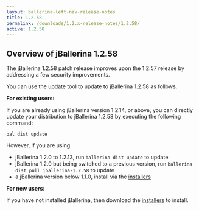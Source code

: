 ```yaml
---
layout: ballerina-left-nav-release-notes
title: 1.2.58
permalink: /downloads/1.2.x-release-notes/1.2.58/
active: 1.2.58
---
```


## Overview of jBallerina 1.2.58

<!-- COMMENT OUT ONLY THE APPLICABLE ONE FROM THE BELOW -->

<!-- The jBallerina 1.2.58 patch release improves upon the <PREVIOUS_RELEASE_VERSION> release by addressing a few security improvements. -->

The jBallerina 1.2.58 patch release improves upon the 1.2.57 release by addressing a few security improvements.

You can use the update tool to update to jBallerina 1.2.58 as follows.

**For existing users:**

If you are already using jBallerina version 1.2.14, or above, you can directly update your distribution to jBallerina 1.2.58 by executing the following command:

```
bal dist update
```

However, if you are using

- jBallerina 1.2.0 to 1.2.13, run `ballerina dist update` to update
- jBallerina 1.2.0 but being switched to a previous version, run `ballerina dist pull jballerina-1.2.58` to update
- a jBallerina version below 1.1.0, install via the [installers](https://ballerina.io/downloads/)


**For new users:**

If you have not installed jBallerina, then download the [installers](https://ballerina.io/downloads/) to install.

<style>.cGitButtonContainer, .cBallerinaTocContainer {display:none;}</style>
